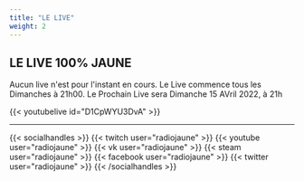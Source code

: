 ```yaml
---
title: "LE LIVE"
weight: 2
---
```


## LE LIVE 100% JAUNE

Aucun live n'est pour l'instant en  cours. Le Live commence tous les Dimanches à 21h00. Le Prochain Live sera Dimanche 15 AVril 2022, à 21h

{{< youtubelive id="D1CpWYU3DvA" >}}

---

{{< socialhandles >}}
    {{< twitch user="radiojaune" >}}
    {{< youtube user="radiojaune" >}}
    {{< vk user="radiojaune" >}}
    {{< steam user="radiojaune" >}}
    {{< facebook user="radiojaune" >}}
    {{< twitter user="radiojaune" >}}
{{< /socialhandles >}}

